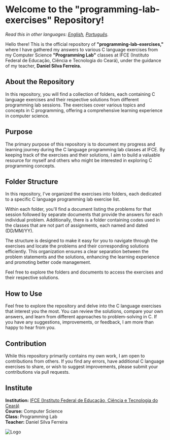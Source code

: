 # Welcome to the "programming-lab-exercises" Repository!

_Read this in other languages: [English](README.md), [Português](README.br.md)._

Hello there! This is the official repository of **"programming-lab-exercises,"** where I have gathered my answers to various C language exercises from my Computer Science **"Programming Lab"** classes at IFCE (Instituto Federal de Educação, Ciência e Tecnologia do Ceará), under the guidance of my teacher, **Daniel Silva Ferreira.**

## About the Repository

In this repository, you will find a collection of folders, each containing C language exercises and their respective solutions from different programming lab sessions. The exercises cover various topics and concepts in C programming, offering a comprehensive learning experience in computer science.

## Purpose

The primary purpose of this repository is to document my progress and learning journey during the C language programming lab classes at IFCE. By keeping track of the exercises and their solutions, I aim to build a valuable resource for myself and others who might be interested in exploring C programming concepts.

## Folder Structure

In this repository, I've organized the exercises into folders, each dedicated to a specific C language programming lab exercise list.

Within each folder, you'll find a document listing the problems for that session followed by separate documents that provide the answers for each individual problem. Additionally, there is a folder containing codes used in the classes that are not part of assignments, each named and dated (DD/MM/YY).

The structure is designed to make it easy for you to navigate through the exercises and locate the problems and their corresponding solutions efficiently. This organization ensures a clear separation between the problem statements and the solutions, enhancing the learning experience and promoting better code management.

Feel free to explore the folders and documents to access the exercises and their respective solutions. 

## How to Use

Feel free to explore the repository and delve into the C language exercises that interest you the most. You can review the solutions, compare your own answers, and learn from different approaches to problem-solving in C. If you have any suggestions, improvements, or feedback, I am more than happy to hear from you.

## Contribution

While this repository primarily contains my own work, I am open to contributions from others. If you find any errors, have additional C language exercises to share, or wish to suggest improvements, please submit your contributions via pull requests.

## Institute

**Institution:** [IFCE (Instituto Federal de Educação, Ciência e Tecnologia do Ceará)](https://www.ifce.edu.br/)  
**Course:** Computer Science  
**Class:** Programming Lab  
**Teacher:** Daniel Silva Ferreira

![Logo](https://github.com/maripasa/programming-lab-exercises/assets/123270648/c75a6f3b-ce18-48c7-908e-8efe5aa9c254)
